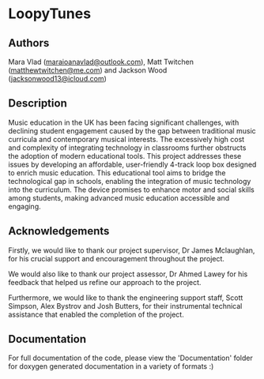# LoopyTunes

## Authors
Mara Vlad (maraioanavlad@outlook.com), Matt Twitchen (matthewtwitchen@me.com) and Jackson Wood (jacksonwood13@icloud.com)

## Description
Music education in the UK has been facing significant challenges, with declining student engagement caused by the gap between traditional music curricula and contemporary musical interests. The excessively high cost and complexity of integrating technology in classrooms further obstructs the adoption of modern educational tools. This project addresses these issues by developing an affordable, user-friendly 4-track loop box designed to enrich music education. This educational tool aims to bridge the technological gap in schools, enabling the integration of music technology into the curriculum. The device promises to enhance motor and social skills among students, making advanced music education accessible and engaging.

## Acknowledgements
Firstly, we would like to thank our project supervisor, Dr James Mclaughlan, for his crucial support and encouragement throughout the project.

We would also like to thank our project assessor, Dr Ahmed Lawey for his feedback that helped us refine our approach to the project.

Furthermore, we would like to thank the engineering support staff, Scott Simpson, Alex Bystrov and Josh Butters, for their instrumental technical assistance that enabled the completion of the project.

## Documentation
For full documentation of the code, please view the 'Documentation' folder for doxygen generated documentation in a variety of formats :)
